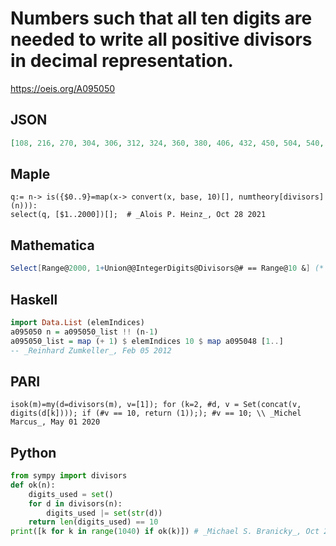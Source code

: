 # Numbers such that all ten digits are needed to write all positive divisors in decimal representation\.
https://oeis.org/A095050
## JSON
```JSON
[108, 216, 270, 304, 306, 312, 324, 360, 380, 406, 432, 450, 504, 540, 570, 608, 612, 624, 630, 648, 654, 702, 708, 714, 720, 728, 756, 760, 780, 810, 812, 864, 870, 900, 910, 912, 918, 924, 936, 945, 954, 972, 980, 1008, 1014, 1026, 1032, 1036, 1038]
```
## Maple
```Maple
q:= n-> is({$0..9}=map(x-> convert(x, base, 10)[], numtheory[divisors](n))):
select(q, [$1..2000])[];  # _Alois P. Heinz_, Oct 28 2021
```
## Mathematica
```Mathematica
Select[Range@2000, 1+Union@@IntegerDigits@Divisors@# == Range@10 &] (* _Hans Rudolf Widmer_, Oct 28 2021 *)
```
## Haskell
```Haskell
import Data.List (elemIndices)
a095050 n = a095050_list !! (n-1)
a095050_list = map (+ 1) $ elemIndices 10 $ map a095048 [1..]
-- _Reinhard Zumkeller_, Feb 05 2012
```
## PARI
```PARI
isok(m)=my(d=divisors(m), v=[1]); for (k=2, #d, v = Set(concat(v, digits(d[k]))); if (#v == 10, return (1));); #v == 10; \\ _Michel Marcus_, May 01 2020
```
## Python
```Python
from sympy import divisors
def ok(n):
    digits_used = set()
    for d in divisors(n):
        digits_used |= set(str(d))
    return len(digits_used) == 10
print([k for k in range(1040) if ok(k)]) # _Michael S. Branicky_, Oct 28 2021
```
